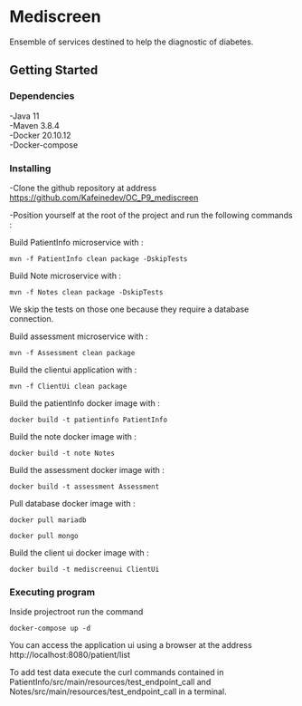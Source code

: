 # Mediscreen

Ensemble of services destined to help the diagnostic of diabetes.

## Getting Started

### Dependencies

-Java 11\
-Maven 3.8.4\
-Docker 20.10.12\
-Docker-compose

### Installing

-Clone the github repository at address https://github.com/Kafeinedev/OC_P9_mediscreen

-Position yourself at the root of the project and run the following commands :

Build PatientInfo microservice with :
```
mvn -f PatientInfo clean package -DskipTests
```
Build Note microservice with :
```
mvn -f Notes clean package -DskipTests
```
We skip the tests on those one because they require a database connection.

Build assessment microservice with :
```
mvn -f Assessment clean package
```
Build the clientui application with :
```
mvn -f ClientUi clean package
```
Build the patientInfo docker image with :
```
docker build -t patientinfo PatientInfo
```
Build the note docker image with :
```
docker build -t note Notes
```
Build the assessment docker image with :
```
docker build -t assessment Assessment
```

Pull database docker image with :
```
docker pull mariadb
```
```
docker pull mongo
```
Build the client ui docker image with :
```
docker build -t mediscreenui ClientUi
```

### Executing program

Inside projectroot run the command
```
docker-compose up -d
```

You can access the application ui using a browser at the address http://localhost:8080/patient/list

To add test data execute the curl commands contained in PatientInfo/src/main/resources/test_endpoint_call and Notes/src/main/resources/test_endpoint_call in a terminal.
